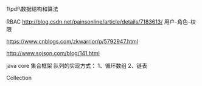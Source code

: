 1\pdf\数据结构和算法

RBAC
http://blog.csdn.net/painsonline/article/details/7183613/
用户-角色-权限

https://www.cnblogs.com/zkwarrior/p/5792947.html

http://www.sojson.com/blog/141.html

java core
集合框架
  队列的实现方式：
    1、循环数组
    2、链表

Collection
